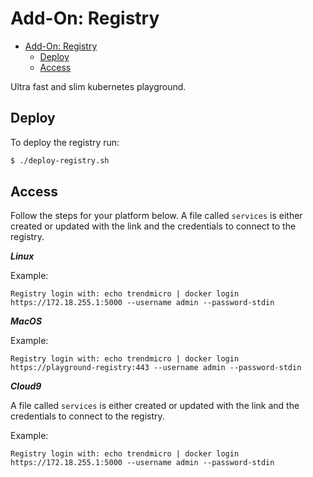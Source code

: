 # Add-On: Registry

- [Add-On: Registry](#add-on-registry)
  - [Deploy](#deploy)
  - [Access](#access)

Ultra fast and slim kubernetes playground.

## Deploy

To deploy the registry run:

```sh
$ ./deploy-registry.sh
```

## Access

Follow the steps for your platform below. A file called `services` is either created or updated with the link and the credentials to connect to the registry.

***Linux***

Example:

`Registry login with: echo trendmicro | docker login https://172.18.255.1:5000 --username admin --password-stdin`

***MacOS***

Example:

`Registry login with: echo trendmicro | docker login https://playground-registry:443 --username admin --password-stdin`

***Cloud9***

A file called `services` is either created or updated with the link and the credentials to connect to the registry.

Example:

`Registry login with: echo trendmicro | docker login https://172.18.255.1:5000 --username admin --password-stdin`
